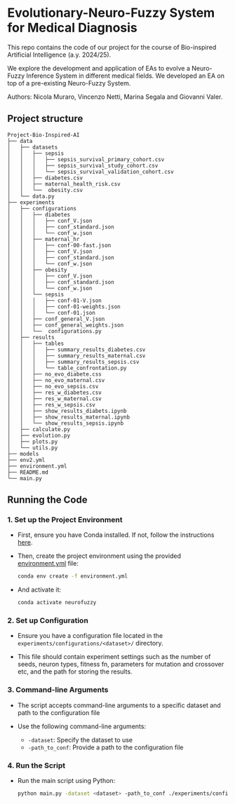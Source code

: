 # Evolutionary-Neuro-Fuzzy System for Medical Diagnosis
This repo contains the code of our project for the course of Bio-inspired Artificial Intelligence (a.y. 2024/25).

We explore the development and application of EAs to evolve a Neuro-Fuzzy Inference System in different medical fields.
We developed an EA on top of a pre-existing Neuro-Fuzzy System.

Authors: Nicola Muraro, Vincenzo Netti, Marina Segala and Giovanni Valer.

## Project structure
```
Project-Bio-Inspired-AI
├── data
│   ├── datasets
│   │   ├── sepsis
│   │   │   ├── sepsis_survival_primary_cohort.csv
│   │   │   ├── sepsis_survival_study_cohort.csv
│   │   │   └── sepsis_survival_validation_cohort.csv
│   │   ├── diabetes.csv
│   │   ├── maternal_health_risk.csv
│   │   └──  obesity.csv
│   └── data.py
├── experiments
│   ├── configurations
│   │   ├── diabetes
│   │   │   ├── conf_V.json
│   │   │   ├── conf_standard.json
│   │   │   └── conf_w.json
│   │   ├── maternal_hr
│   │   │   ├── conf-00-fast.json
│   │   │   ├── conf_V.json
│   │   │   ├── conf_standard.json
│   │   │   └── conf_w.json
│   │   ├── obesity
│   │   │   ├── conf_V.json
│   │   │   ├── conf_standard.json
│   │   │   └── conf_w.json
│   │   └── sepsis
│   │   │   ├── conf-01-V.json
│   │   │   ├── conf-01-weights.json
│   │   │   └── conf-01.json
│   │   ├── conf_general_V.json
│   │   ├── conf_general_weights.json
│   │   └──  configurations.py
│   ├── results
│   │   ├── tables
│   │   │   ├── summary_results_diabetes.csv
│   │   │   ├── summary_results_maternal.csv
│   │   │   ├── summary_results_sepsis.csv
│   │   │   └── table_confrontation.py
│   │   ├── no_evo_diabete.css
│   │   ├── no_evo_maternal.csv
│   │   ├── no_evo_sepsis.csv
│   │   ├── res_w_diabetes.csv
│   │   ├── res_w_maternal.csv
│   │   ├── res_w_sepsis.csv
│   │   ├── show_results_diabets.ipynb
│   │   ├── show_results_maternal.ipynb
│   │   └── show_results_sepsis.ipynb
│   ├── calculate.py
│   ├── evolution.py
│   ├── plots.py
│   └── utils.py
├── models
├── env2.yml
├── environment.yml
├── README.md
└── main.py
```

## Running the Code

### 1. Set up the Project Environment

- First, ensure you have Conda installed. If not, follow the instructions [here](https://docs.conda.io/projects/conda/en/latest/user-guide/install/index.html).
- Then, create the project environment using the provided [environment.yml](environment.yml) file:
  ```bash
  conda env create -f environment.yml
  ```

- And activate it:
  ```bash
  conda activate neurofuzzy
  ```

### 2. Set up Configuration

- Ensure you have a configuration file located in the `experiments/configurations/<dataset>/` directory.

- This file should contain experiment settings such as the number of seeds, neuron types, fitness fn, parameters for mutation and crossover etc, and the path for storing the results.

### 3. Command-line Arguments

- The script accepts command-line arguments to a specific dataset and path to the configuration file

- Use the following command-line arguments:
  - `-dataset`: Specify the dataset to use
  - `-path_to_conf`: Provide a path to the configuration file

### 4. Run the Script

- Run the main script using Python:
  ```bash
  python main.py -dataset <dataset> -path_to_conf ./experiments/configurations/<dataset>/<name_of_conf>.json 
  ```
